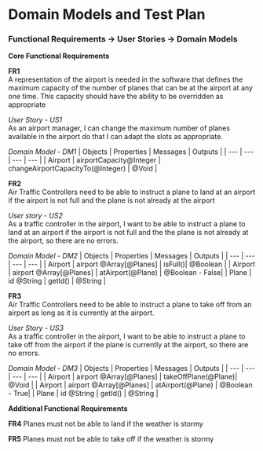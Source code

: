 # Domain Models and Test Plan

### Functional Requirements -> User Stories -> Domain Models

**Core Functional Requirements**

**FR1**\
A representation of the airport is needed in the software that defines the maximum capacity of the number of planes that can be at the airport at any one time. This capacity should have the ability to be overridden as appropriate

*User Story - US1*\
As an airport manager, I can change the maximum number of planes available in the airport do that I can adapt the slots as appropriate.

*Domain Model - DM1*
| Objects | Properties | Messages | Outputs |
| --- | ---| --- | --- |
| Airport | airportCapacity@Integer | changeAirportCapacityTo(@Integer) | @Void | 


**FR2**\
Air Traffic Controllers need to be able to instruct a plane to land at an airport if the airport is not full and the plane is not already at the airport

*User story - US2*\
As a traffic controller in the airport, I want to be able to instruct a plane to land at an airport if the airport is not full and the the plane is not already at the airport, so there are no errors.

*Domain Model - DM2*
| Objects | Properties | Messages | Outputs |
| --- | ---| --- | --- |
| Airport | airport @Array[@Planes] | isFull()| @Boolean   |
| Airport | airport @Array[@Planes]  | atAirport(@Plane)   | @Boolean - False|
| Plane   | id @String               | getId()             | @String | 

**FR3**\
Air Traffic Controllers need to be able to instruct a plane to take off from an airport as long as it is currently at the airport.

*User Story - US3*\
As a traffic controller in the airport, I want to be able to instruct a plane to take off from the airport if the plane is currently at the airport, so there are no errors.

*Domain Model - DM3*
| Objects | Properties | Messages | Outputs |
| --- | ---| --- | --- |
| Airport | airport @Array[@Planes] | takeOffPlane(@Plane)| @Void   |
| Airport | airport @Array[@Planes]  | atAirport(@Plane)   | @Boolean - True|
| Plane   | id @String               | getId()             | @String |

**Additional Functional Requirements**

**FR4**
Planes must not be able to land if the weather is stormy

**FR5**
Planes must not be able to take off if the weather is stormy